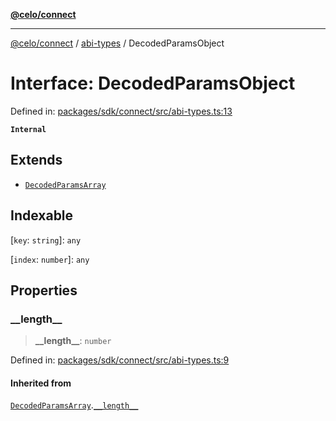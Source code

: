 [**@celo/connect**](../../README.md)

***

[@celo/connect](../../modules.md) / [abi-types](../README.md) / DecodedParamsObject

# Interface: DecodedParamsObject

Defined in: [packages/sdk/connect/src/abi-types.ts:13](https://github.com/celo-org/developer-tooling/blob/master/packages/sdk/connect/src/abi-types.ts#L13)

**`Internal`**

## Extends

- [`DecodedParamsArray`](DecodedParamsArray.md)

## Indexable

\[`key`: `string`\]: `any`

\[`index`: `number`\]: `any`

## Properties

### \_\_length\_\_

> **\_\_length\_\_**: `number`

Defined in: [packages/sdk/connect/src/abi-types.ts:9](https://github.com/celo-org/developer-tooling/blob/master/packages/sdk/connect/src/abi-types.ts#L9)

#### Inherited from

[`DecodedParamsArray`](DecodedParamsArray.md).[`__length__`](DecodedParamsArray.md#__length__)
